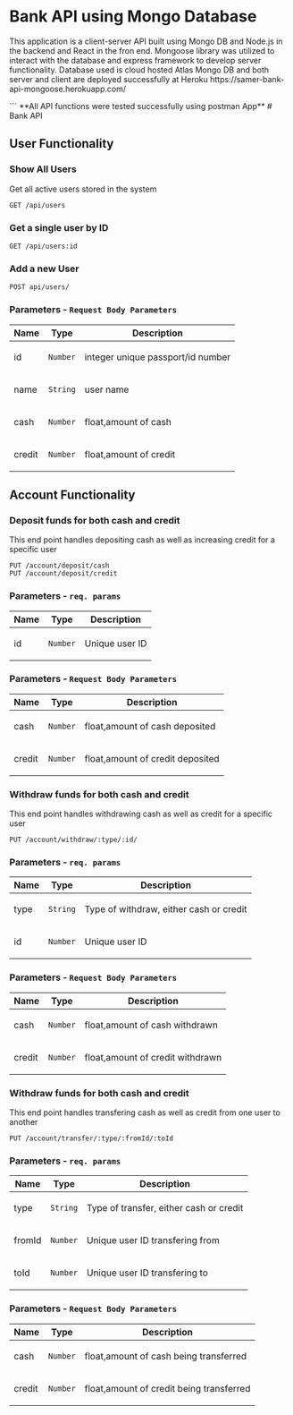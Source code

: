 # Bank API using Mongo Database

<p>This application is a client-server API built using Mongo DB and Node.js in the backend and React in the fron end. Mongoose library was utilized to interact with the database and express framework to develop server functionality. Database used is cloud hosted Atlas Mongo DB and both server and client are deployed successfully at Heroku 
https://samer-bank-api-mongoose.herokuapp.com/</p>
```
**All API functions were tested successfully using postman App**
# Bank API

## <a name='User'></a> User Functionality

### <a name='show-users'></a> Show All Users

<p>Get all active users stored in the system</p>

```
GET /api/users
```

### <a name='show-users-id'></a> Get a single user by ID

```
GET /api/users:id
```

### <a name='add-new-user'></a> Add a new User

```
POST api/users/
```

### Parameters - `Request Body Parameters`

| Name   | Type     | Description                              |
| ------ | -------- | ---------------------------------------- |
| id     | `Number` | <p>integer unique passport/id number</p> |
| name   | `String` | <p>user name</p>                         |
| cash   | `Number` | <p>float,amount of cash</p>              |
| credit | `Number` | <p>float,amount of credit</p>            |

## <a name='Account'></a> Account Functionality

### <a name=''></a> Deposit funds for both cash and credit

<p>This end point handles depositing cash as well as increasing credit for a specific user</p>

```
PUT /account/deposit/cash
PUT /account/deposit/credit
```

### Parameters - `req. params`

| Name | Type     | Description           |
| ---- | -------- | --------------------- |
| id   | `Number` | <p>Unique user ID</p> |

### Parameters - `Request Body Parameters`

| Name   | Type     | Description                             |
| ------ | -------- | --------------------------------------- |
| cash   | `Number` | <p>float,amount of cash deposited</p>   |
| credit | `Number` | <p>float,amount of credit deposited</p> |

### <a name=''></a> Withdraw funds for both cash and credit

<p>This end point handles withdrawing cash as well as  credit for a specific user</p>

```
PUT /account/withdraw/:type/:id/
```

### Parameters - `req. params`

| Name | Type     | Description                                    |
| ---- | -------- | ---------------------------------------------- |
| type | `String` | <p>Type of withdraw, either cash or credit</p> |
| id   | `Number` | <p>Unique user ID</p>                          |

### Parameters - `Request Body Parameters`

| Name   | Type     | Description                             |
| ------ | -------- | --------------------------------------- |
| cash   | `Number` | <p>float,amount of cash withdrawn</p>   |
| credit | `Number` | <p>float,amount of credit withdrawn</p> |

### <a name=''></a> Withdraw funds for both cash and credit

<p>This end point handles transfering cash as well as  credit from one user to another</p>

```
PUT /account/transfer/:type/:fromId/:toId
```

### Parameters - `req. params`

| Name   | Type     | Description                                    |
| ------ | -------- | ---------------------------------------------- |
| type   | `String` | <p>Type of transfer, either cash or credit</p> |
| fromId | `Number` | <p>Unique user ID transfering from</p>         |
| toId   | `Number` | <p>Unique user ID transfering to</p>           |

### Parameters - `Request Body Parameters`

| Name   | Type     | Description                                     |
| ------ | -------- | ----------------------------------------------- |
| cash   | `Number` | <p>float,amount of cash being transferred</p>   |
| credit | `Number` | <p>float,amount of credit being transferred</p> |
